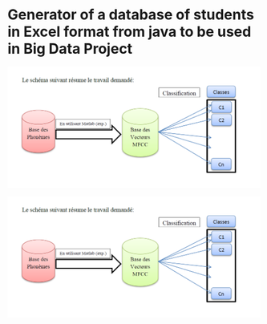 
# Generator of a database of students in Excel format from java to be used in Big Data Project

![alt text](https://raw.githubusercontent.com/MohamedDhiaJemai/Automatic-Speech-Recognition-ASR-/master/Image.PNG)

![alt text](https://raw.githubusercontent.com/MohamedDhiaJemai/Automatic-Speech-Recognition-ASR-/master/Image.PNG)
